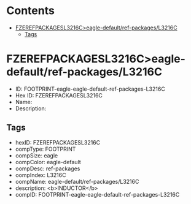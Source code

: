 



Contents
========

* [FZEREFPACKAGESL3216C>eagle-default/ref-packages/L3216C](#fzerefpackagesl3216ceagle-defaultref-packagesl3216c)
	* [Tags](#tags)

# FZEREFPACKAGESL3216C>eagle-default/ref-packages/L3216C

- ID: FOOTPRINT-eagle-eagle-default-ref-packages-L3216C
- Hex ID: FZEREFPACKAGESL3216C
- Name: 
- Description: 

## Tags

- hexID: FZEREFPACKAGESL3216C
- oompType: FOOTPRINT
- oompSize: eagle
- oompColor: eagle-default
- oompDesc: ref-packages
- oompIndex: L3216C
- oompName: eagle-default/ref-packages/L3216C
- description: &lt;b&gt;INDUCTOR&lt;/b&gt;
- oompID: FOOTPRINT-eagle-eagle-default-ref-packages-L3216C
